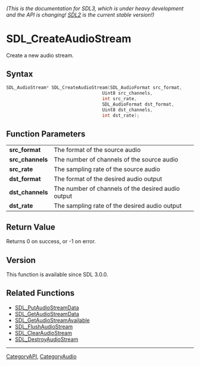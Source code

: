 ###### (This is the documentation for SDL3, which is under heavy development and the API is changing! [SDL2](https://wiki.libsdl.org/SDL2/) is the current stable version!)
# SDL_CreateAudioStream

Create a new audio stream.

## Syntax

```c
SDL_AudioStream* SDL_CreateAudioStream(SDL_AudioFormat src_format,
                                    Uint8 src_channels,
                                    int src_rate,
                                    SDL_AudioFormat dst_format,
                                    Uint8 dst_channels,
                                    int dst_rate);

```

## Function Parameters

|                      |                                                    |
| -------------------- | -------------------------------------------------- |
| **src_format**       | The format of the source audio                     |
| **src_channels**     | The number of channels of the source audio         |
| **src_rate**         | The sampling rate of the source audio              |
| **dst_format**       | The format of the desired audio output             |
| **dst_channels**     | The number of channels of the desired audio output |
| **dst_rate**         | The sampling rate of the desired audio output      |

## Return Value

Returns 0 on success, or -1 on error.

## Version

This function is available since SDL 3.0.0.

## Related Functions

* [SDL_PutAudioStreamData](SDL_PutAudioStreamData)
* [SDL_GetAudioStreamData](SDL_GetAudioStreamData)
* [SDL_GetAudioStreamAvailable](SDL_GetAudioStreamAvailable)
* [SDL_FlushAudioStream](SDL_FlushAudioStream)
* [SDL_ClearAudioStream](SDL_ClearAudioStream)
* [SDL_DestroyAudioStream](SDL_DestroyAudioStream)

----
[CategoryAPI](CategoryAPI), [CategoryAudio](CategoryAudio)


